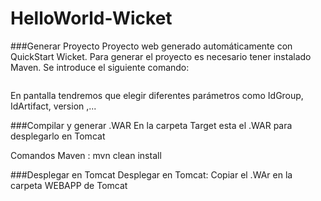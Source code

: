 # HelloWorld-Wicket

###Generar Proyecto
Proyecto web generado automáticamente con QuickStart Wicket.
Para generar el proyecto es necesario tener instalado Maven. Se introduce el siguiente comando:
 ``` mvn archetype:generate -DarchetypeCatalog=http://wicket.apache.org 
 ```
 En pantalla tendremos que elegir diferentes parámetros como IdGroup, IdArtifact, version ,...
 
###Compilar y generar .WAR
En la carpeta Target esta el .WAR para desplegarlo en Tomcat

Comandos Maven : mvn clean install

###Desplegar en Tomcat
Desplegar en Tomcat: Copiar el .WAr en la carpeta WEBAPP de Tomcat
